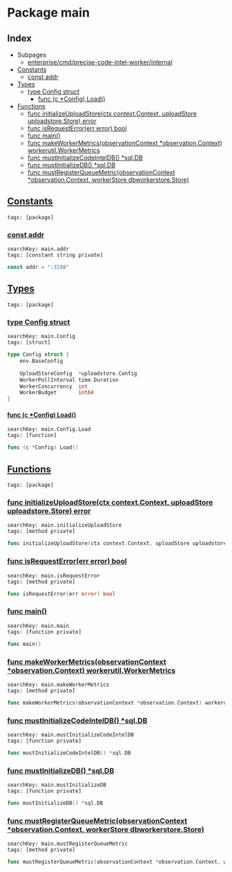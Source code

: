 # Package main

## Index

* Subpages
  * [enterprise/cmd/precise-code-intel-worker/internal](precise-code-intel-worker/internal.md)
* [Constants](#const)
    * [const addr](#addr)
* [Types](#type)
    * [type Config struct](#Config)
        * [func (c *Config) Load()](#Config.Load)
* [Functions](#func)
    * [func initializeUploadStore(ctx context.Context, uploadStore uploadstore.Store) error](#initializeUploadStore)
    * [func isRequestError(err error) bool](#isRequestError)
    * [func main()](#main)
    * [func makeWorkerMetrics(observationContext *observation.Context) workerutil.WorkerMetrics](#makeWorkerMetrics)
    * [func mustInitializeCodeIntelDB() *sql.DB](#mustInitializeCodeIntelDB)
    * [func mustInitializeDB() *sql.DB](#mustInitializeDB)
    * [func mustRegisterQueueMetric(observationContext *observation.Context, workerStore dbworkerstore.Store)](#mustRegisterQueueMetric)


## <a id="const" href="#const">Constants</a>

```
tags: [package]
```

### <a id="addr" href="#addr">const addr</a>

```
searchKey: main.addr
tags: [constant string private]
```

```Go
const addr = ":3188"
```

## <a id="type" href="#type">Types</a>

```
tags: [package]
```

### <a id="Config" href="#Config">type Config struct</a>

```
searchKey: main.Config
tags: [struct]
```

```Go
type Config struct {
	env.BaseConfig

	UploadStoreConfig  *uploadstore.Config
	WorkerPollInterval time.Duration
	WorkerConcurrency  int
	WorkerBudget       int64
}
```

#### <a id="Config.Load" href="#Config.Load">func (c *Config) Load()</a>

```
searchKey: main.Config.Load
tags: [function]
```

```Go
func (c *Config) Load()
```

## <a id="func" href="#func">Functions</a>

```
tags: [package]
```

### <a id="initializeUploadStore" href="#initializeUploadStore">func initializeUploadStore(ctx context.Context, uploadStore uploadstore.Store) error</a>

```
searchKey: main.initializeUploadStore
tags: [method private]
```

```Go
func initializeUploadStore(ctx context.Context, uploadStore uploadstore.Store) error
```

### <a id="isRequestError" href="#isRequestError">func isRequestError(err error) bool</a>

```
searchKey: main.isRequestError
tags: [method private]
```

```Go
func isRequestError(err error) bool
```

### <a id="main" href="#main">func main()</a>

```
searchKey: main.main
tags: [function private]
```

```Go
func main()
```

### <a id="makeWorkerMetrics" href="#makeWorkerMetrics">func makeWorkerMetrics(observationContext *observation.Context) workerutil.WorkerMetrics</a>

```
searchKey: main.makeWorkerMetrics
tags: [method private]
```

```Go
func makeWorkerMetrics(observationContext *observation.Context) workerutil.WorkerMetrics
```

### <a id="mustInitializeCodeIntelDB" href="#mustInitializeCodeIntelDB">func mustInitializeCodeIntelDB() *sql.DB</a>

```
searchKey: main.mustInitializeCodeIntelDB
tags: [function private]
```

```Go
func mustInitializeCodeIntelDB() *sql.DB
```

### <a id="mustInitializeDB" href="#mustInitializeDB">func mustInitializeDB() *sql.DB</a>

```
searchKey: main.mustInitializeDB
tags: [function private]
```

```Go
func mustInitializeDB() *sql.DB
```

### <a id="mustRegisterQueueMetric" href="#mustRegisterQueueMetric">func mustRegisterQueueMetric(observationContext *observation.Context, workerStore dbworkerstore.Store)</a>

```
searchKey: main.mustRegisterQueueMetric
tags: [method private]
```

```Go
func mustRegisterQueueMetric(observationContext *observation.Context, workerStore dbworkerstore.Store)
```

